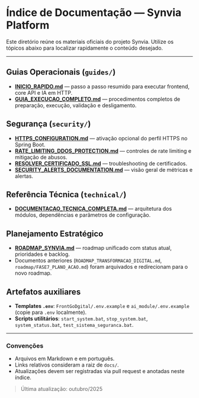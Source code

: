 # Índice de Documentação — Synvia Platform

Este diretório reúne os materiais oficiais do projeto Synvia. Utilize os tópicos abaixo para localizar rapidamente o conteúdo desejado.

---

## Guias Operacionais (`guides/`)
- **[INICIO_RAPIDO.md](guides/INICIO_RAPIDO.md)** — passo a passo resumido para executar frontend, core API e IA em HTTP.
- **[GUIA_EXECUCAO_COMPLETO.md](guides/GUIA_EXECUCAO_COMPLETO.md)** — procedimentos completos de preparação, execução, validação e desligamento.

## Segurança (`security/`)
- **[HTTPS_CONFIGURATION.md](security/HTTPS_CONFIGURATION.md)** — ativação opcional do perfil HTTPS no Spring Boot.
- **[RATE_LIMITING_DDOS_PROTECTION.md](security/RATE_LIMITING_DDOS_PROTECTION.md)** — controles de rate limiting e mitigação de abusos.
- **[RESOLVER_CERTIFICADO_SSL.md](security/RESOLVER_CERTIFICADO_SSL.md)** — troubleshooting de certificados.
- **[SECURITY_ALERTS_DOCUMENTATION.md](security/SECURITY_ALERTS_DOCUMENTATION.md)** — visão geral de métricas e alertas.

## Referência Técnica (`technical/`)
- **[DOCUMENTACAO_TECNICA_COMPLETA.md](technical/DOCUMENTACAO_TECNICA_COMPLETA.md)** — arquitetura dos módulos, dependências e parâmetros de configuração.

## Planejamento Estratégico
- **[ROADMAP_SYNVIA.md](roadmap/ROADMAP_SYNVIA.md)** — roadmap unificado com status atual, prioridades e backlog.
- Documentos anteriores (`ROADMAP_TRANSFORMACAO_DIGITAL.md`, `roadmap/FASE7_PLANO_ACAO.md`) foram arquivados e redirecionam para o novo roadmap.

## Artefatos auxiliares
- **Templates `.env`**: `FrontGoDgital/.env.example` e `ai_module/.env.example` (copie para `.env` localmente).
- **Scripts utilitários**: `start_system.bat`, `stop_system.bat`, `system_status.bat`, `test_sistema_seguranca.bat`.

---

### Convenções
- Arquivos em Markdown e em português.
- Links relativos consideram a raiz de `docs/`.
- Atualizações devem ser registradas via pull request e anotadas neste índice.

> Última atualização: outubro/2025
